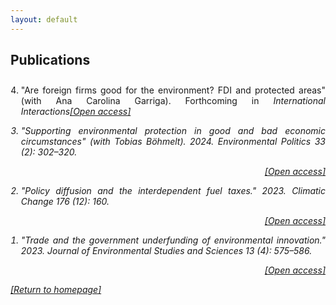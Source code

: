 ```yaml
---
layout: default
---
```


## Publications

<ol reversed style = "padding-left: 1.2em; padding-top: 10px;">

<li align="justify">"Are foreign firms good for the environment? FDI and protected areas" (with Ana Carolina Garriga). Forthcoming in <em>International Interactions</em. <p align="right"><a href="https://doi.org/10.1080/03050629.2025.2473362" target="_blank">[Open access]</a></p></li>

<li align="justify">"Supporting environmental protection in good and bad economic circumstances" (with Tobias Böhmelt). 2024. <em>Environmental Politics</em> 33 (2): 302&ndash;320. <p align="right"><a href="https://doi.org/10.1080/09644016.2023.2200653" target="_blank">[Open access]</a></p></li>

<li align="justify">"Policy diffusion and the interdependent fuel taxes." 2023. <em>Climatic Change</em> 176 (12): 160. <p align="right"><a href="https://doi.org/10.1007/s10584-023-03608-y" target="_blank">[Open access]</a></p></li>

<li align="justify">"Trade and the government underfunding of environmental innovation." 2023. <em>Journal of Environmental Studies and Sciences</em> 13 (4): 575&ndash;586. <p align="right"><a href="https://doi.org/10.1007/s13412-023-00847-4" target="_blank">[Open access]</a></p></li>

</ol>

<p><a href="/index">[Return to homepage]</a></p>